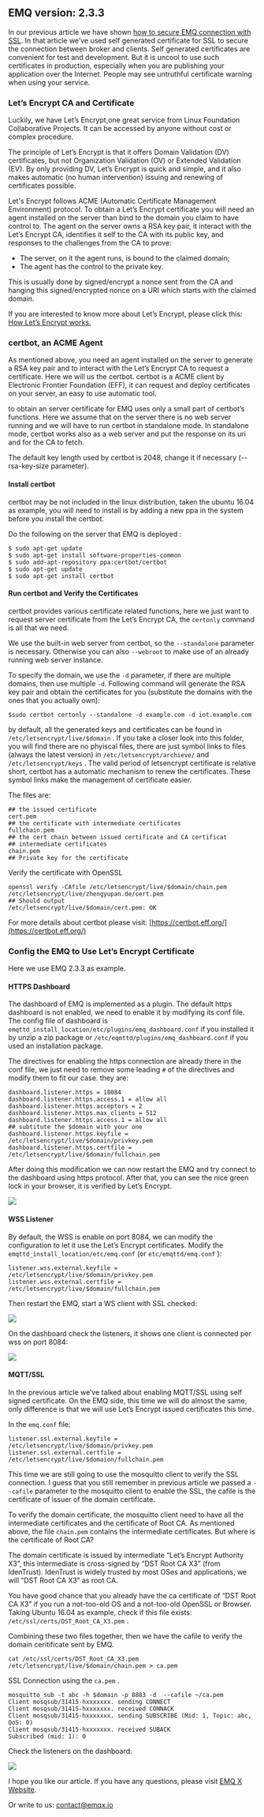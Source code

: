 
## EMQ version: 2.3.3

In our previous article we have shown [how to secure EMQ connection with
SSL](https://medium.com/@emqtt/securing-emq-connections-with-ssl-432672ab9f06).
In that article we’ve used self generated certificate for SSL to secure the
connection between broker and clients. Self generated certificates are
convenient for test and development. But it is uncool to use such certificates
in production, especially when you are publishing your application over the
Internet. People may see untruthful certificate warning when using your service.

### Let’s Encrypt CA and Certificate

Luckily, we have Let’s Encrypt,one great service from Linux Foundation
Collaborative Projects. It can be accessed by anyone without cost or complex
procedure.

The principle of Let’s Encrypt is that it offers Domain Validation (DV)
certificates, but not Organization Validation (OV) or Extended Validation (EV).
By only providing DV, Let’s Encrypt is quick and simple, and it also makes
automatic (no human intervention) issuing and renewing of certificates possible.

Let's Encrypt follows ACME (Automatic Certificate Management Environment)
protocol. To obtain a Let’s Encrypt certificate you will need an agent installed
on the server than bind to the domain you claim to have control to. The agent on
the server owns a RSA key pair, it interact with the Let’s Encrypt CA,
identifies it self to the CA with its public key, and responses to the
challenges from the CA to prove:

* The server, on it the agent runs, is bound to the claimed domain;
* The agent has the control to the private key.

This is usually done by signed/encrypt a nonce sent from the CA and hanging this
signed/encrypted nonce on a URI which starts with the claimed domain.

If you are interested to know more about Let’s Encrypt, please click this: [How
Let’s Encrypt works.](https://letsencrypt.org/how-it-works/)

### certbot, an ACME Agent

As mentioned above, you need an agent installed on the server to generate a RSA
key pair and to interact with the Let’s Encrypt CA to request a certificate.
Here we will us the certbot. certbot is a ACME client by Electronic Frontier
Foundation (EFF), it can request and deploy certificates on your server, an easy
to use automatic tool.

to obtain an server certificate for EMQ uses only a small part of certbot’s
functions. Here we assume that on the server there is no web server running and
we will have to run certbot in standalone mode. In standalone mode, certbot
works also as a web server and put the response on its uri and for the CA to
fetch.

The default key length used by certbot is 2048, change it if necessary
(--rsa-key-size parameter).

#### Install certbot

certbot may be not included in the linux distribution, taken the ubuntu 16.04 as
example, you will need to install is by adding a new ppa in the system before
you install the certbot.

Do the following on the server that EMQ is deployed :

    $ sudo apt-get update
    $ sudo apt-get install software-properties-common
    $ sudo add-apt-repository ppa:certbot/certbot
    $ sudo apt-get update
    $ sudo apt-get install certbot

#### Run certbot and Verify the Certificates

certbot provides various certificate related functions, here we just want to
request server certificate from the Let’s Encrypt CA, the `certonly` command is
all that we need.

We use the built-in web server from certbot, so the `--standalone` parameter is
necessary. Otherwise you can also `--webroot` to make use of an already running
web server instance.

To specify the domain, we use the `-d` parameter, if there are multiple domains,
then use multiple `-d`. Following command will generate the RSA key pair and
obtain the certificates for you (substitute the domains with the ones that you
actually own):

    $sudo certbot certonly --standalone -d example.com -d iot.example.com

by default, all the generated keys and certificates can be found in
`/etc/letsencrypt/live/$domain` . If you take a closer look into this folder,
you will find there are no phyiscal files, there are just symbol links to files
(always the latest version) in `/etc/letsencrypt/archieve/` and
`/etc/letsencrypt/keys` . The valid period of letsencrypt certificate is
relative short, certbot has a automatic mechanism to renew the certificates.
These symbol links make the management of certificate easier.

The files are:

    ## the issued certificate 
    cert.pem
    ## the certificate with intermediate certificates
    fullchain.pem
    ## the cert chain between issued certificate and CA certificat
    ## intermediate certificates
    chain.pem
    ## Private key for the certificate

Verify the certificate with OpenSSL

    openssl verify -CAfile /etc/letsencrypt/live/$domain/chain.pem /etc/letsencrypt/live/zhengyupan.de/cert.pem 
    ## Should output
    /etc/letsencrypt/live/$domain/cert.pem: OK

For more details about certbot please visit:
[https://certbot.eff.org/](https://certbot.eff.org/)

### Config the EMQ to Use Let’s Encrypt Certificate

Here we use EMQ 2.3.3 as example.

#### HTTPS Dashboard

The dashboard of EMQ is implemented as a plugin. The default https dashboard is
not enabled, we need to enable it by modifying its conf file. The config file of
dashboard is `emqttd_install_location/etc/plugins/emq_dashboard.conf` if you
installed it by unzip a zip package or `/etc/eqmttd/plugins/emq_dashboard.conf`
if you used an installation package.

The directives for enabling the https connection are already there in the conf
file, we just need to remove some leading `#` of the directives and modify them
to fit our case. they are:

    dashboard.listener.https = 18084
    dashboard.listener.https.access.1 = allow all
    dashboard.listener.https.acceptors = 2
    dashboard.listener.https.max_clients = 512
    dashboard.listener.https.access.1 = allow all
    ## subtitute the $domain with your one
    dashboard.listener.https.keyfile = /etc/letsencrypt/live/$domain/privkey.pem
    dashboard.listener.https.certfile = /etc/letsencrypt/live/$domain/fullchain.pem

After doing this modification we can now restart the EMQ and try connect to the
dashboard using https protocol. After that, you can see the nice green lock in
your browser, it is verified by Let’s Encrypt.

![](https://cdn-images-1.medium.com/max/2000/1*HAu3PPF1S3l3uJOUDWVp8A.png)

#### WSS Listener

By default, the WSS is enable on port 8084, we can modify the configuration to
let it use the Let’s Encrypt certificates. Modify the
`emqttd_install_location/etc/emq.conf` (or `etc/emqttd/emq.conf` ):

    listener.wss.external.keyfile = /etc/letsencrypt/live/$domain/privkey.pem
    listener.wss.external.certfile = /etc/letsencrypt/live/$domain/fullchain.pem

Then restart the EMQ, start a WS client with SSL checked:

![](https://cdn-images-1.medium.com/max/2000/1*HH1IMZyBQzN6gkC6j4iumg.png)

On the dashboard check the listeners, it shows one client is connected per wss
on port 8084:

![](https://cdn-images-1.medium.com/max/2000/1*Wxw0TrLi-H5Poc93cWEsHg.png)

#### MQTT/SSL

In the previous article we’ve talked about enabling MQTT/SSL using self signed
certificate. On the EMQ side, this time we will do almost the same, only
difference is that we will use Let’s Encrypt issued certificates this time.

In the `emq.conf` file:

    listener.ssl.external.keyfile = /etc/letsencrypt/live/$domain/privkey.pem
    listener.ssl.external.certfile = /etc/letsencrypt/live/$domaion/fullchain.pem

This time we are still going to use the mosquitto client to verify the SSL
connection. I guess that you still remember in previous article we passed a
`--cafile` parameter to the mosquitto client to enable the SSL, the cafile is
the certificate of issuer of the domain certificate.

To verify the domain certificate, the mosquitto client need to have all the
intermediate certificates and the certificate of Root CA. As mentioned above,
the file `chain.pem` contains the intermediate certificates. But where is the
certificate of Root CA?

The domain certificate is issued by intermediate “Let’s Encrypt Authority X3”,
this intermediate is cross-signed by “DST Root CA X3” (from IdenTrust).
IdenTrust is widely trusted by most OSes and applications, we will “DST Root CA
X3” as root CA.

You have good chance that you already have the ca certificate of “DST Root CA
X3” if you run a not-too-old OS and a not-too-old OpenSSL or Browser. Taking
Ubuntu 16.04 as example, check if this file exists:
`/etc/ssl/certs/DST_Root_CA_X3.pem` .

Combining these two files together, then we have the cafile to verify the domain
ceritificate sent by EMQ.

    cat /etc/ssl/certs/DST_Root_CA_X3.pem /etc/letsencrypt/live/$domain/chain.pem > ca.pem

SSL Connection using the `ca.pem` .

    mosquitto_sub -t abc -h $domain -p 8883 -d  --cafile ~/ca.pem
    Client mosqsub/31415-hxxxxxxx. sending CONNECT
    Client mosqsub/31415-hxxxxxxx. received CONNACK
    Client mosqsub/31415-hxxxxxxx. sending SUBSCRIBE (Mid: 1, Topic: abc, QoS: 0)
    Client mosqsub/31415-hxxxxxxx. received SUBACK
    Subscribed (mid: 1): 0

Check the listeners on the dashboard:

![](https://cdn-images-1.medium.com/max/2000/1*Ldz4Jr5TIfCsC9AtTk_5Pg.png)

I hope you like our article. If you have any questions, please visit [EMQ X Website](https://www.emqx.com/en).


Or write to us: contact@emqx.io


